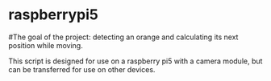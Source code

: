 # raspberrypi5

#The goal of the project: 
detecting an orange and calculating its next position while moving.

This script is designed for use on a raspberry pi5 with a camera module, but can be transferred for use on other devices.

